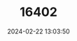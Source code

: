 ---
title: "16402"
category: "Paryphanta gilliesi"
draft: false
date: 2024-02-22 13:03:50
languages:
  English: ["Gillies' Land Snail"]
---